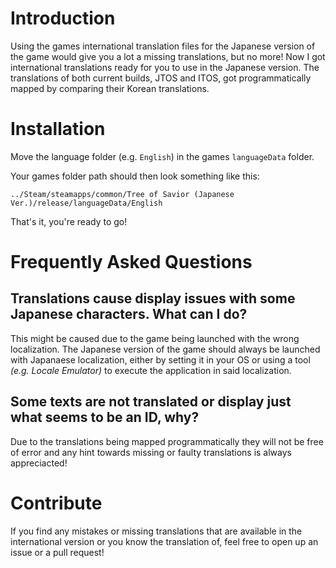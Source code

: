 # Introduction 
Using the games international translation files for the Japanese version of the game would give you a lot a missing translations, but no more!
Now I got international translations ready for you to use in the Japanese version. The translations of both current builds, JTOS and ITOS, got programmatically mapped by comparing their Korean translations.

# Installation
Move the language folder (e.g. `English`) in the games `languageData` folder.

Your games folder path should then look something like this:
```
../Steam/steamapps/common/Tree of Savior (Japanese Ver.)/release/languageData/English
```
That's it, you're ready to go!

# Frequently Asked Questions
## Translations cause display issues with some Japanese characters. What can I do?
This might be caused due to the game being launched with the wrong localization. The Japanese version of the game should always be launched with Japanaese localization, either by setting it in your OS or using a tool *(e.g. Locale Emulator)* to execute the application in said localization.

## Some texts are not translated or display just what seems to be an ID, why?
Due to the translations being mapped programmatically they will not be free of error and any hint towards missing or faulty translations is always appreciacted!

# Contribute
If you find any mistakes or missing translations that are available in the international version or you know the translation of, feel free to open up an issue or a pull request!